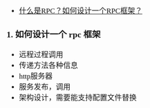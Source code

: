 <span  style="font-family: Simsun,serif; font-size: 17px; ">

- [什么是RPC？如何设计一个RPC框架？](https://www.bilibili.com/video/BV1HF411w7uK/?p=1)

### 1. 如何设计一个 rpc 框架

- 远程过程调用
- 传递方法各种信息
- http服务器
- 服务发布，调用 
- 架构设计，需要能支持配置文件替换

</span>